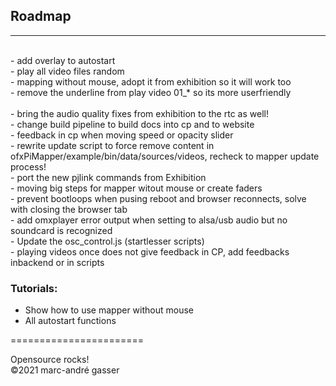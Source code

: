 ## Roadmap
**********
 <br />
- add overlay to autostart <br />
- play all video files random  <br />
- mapping without mouse, adopt it from exhibition so it will work too <br />
- remove the underline from play video 01_* so its more userfriendly  <br />
<br />
- bring the audio quality fixes from exhibition to the rtc as well!<br />
- change build pipeline to build docs into cp and to website <br />
- feedback in cp when moving speed or opacity slider <br />
- rewrite update script to force remove content in ofxPiMapper/example/bin/data/sources/videos, recheck to mapper update process! <br />
- port the new pjlink commands from Exhibition <br />
- moving big steps for mapper witout mouse or create faders <br />
- prevent bootloops when pusing reboot and browser reconnects, solve with closing the browser tab <br />
- add omxplayer error output when setting to alsa/usb audio but no soundcard is recognized <br />
- Update the osc_control.js (startlesser scripts) <br />
- playing videos once does not give feedback in CP, add feedbacks inbackend or in scripts <br />

### Tutorials: <br />

- Show how to use mapper without mouse  <br />
- All autostart functions  <br />



=======================<br />

Opensource rocks! <br />
©2021 marc-andré gasser

